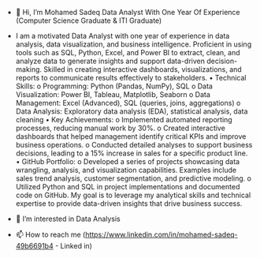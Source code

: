 - 👋 Hi, I’m Mohamed Sadeq Data Analyst With One Year Of Experience (Computer Science Graduate & ITI Graduate)
- I am a motivated Data Analyst with one year of experience in data analysis, data visualization, and business intelligence. Proficient in using tools such as SQL, Python, Excel, and Power BI to extract, clean, and analyze data to generate insights and support data-driven decision-making. Skilled in creating interactive dashboards, visualizations, and reports to communicate results effectively to stakeholders.
•	Technical Skills:
  o	Programming: Python (Pandas, NumPy), SQL
  o	Data Visualization: Power BI, Tableau, Matplotlib, Seaborn
  o	Data Management: Excel (Advanced), SQL (queries, joins, aggregations)
  o	Data Analysis: Exploratory data analysis (EDA), statistical analysis, data cleaning
•	Key Achievements:
  o	Implemented automated reporting processes, reducing manual work by 30%.
  o	Created interactive dashboards that helped management identify critical KPIs and improve business operations.
  o	Conducted detailed analyses to support business decisions, leading to a 15% increase in sales for a specific product line.
•	GitHub Portfolio:
  o	Developed a series of projects showcasing data wrangling, analysis, and visualization capabilities. Examples include sales trend analysis, customer segmentation, and predictive modeling.
  o	Utilized Python and SQL in project implementations and documented code on GitHub.
My goal is to leverage my analytical skills and technical expertise to provide data-driven insights that drive business success.


- 👀 I’m interested in Data Analysis 
- 📫 How to reach me (https://www.linkedin.com/in/mohamed-sadeq-49b6691b4 - Linked in) 

<!---
MohamedSade-data/MohamedSade-data is a ✨ special ✨ repository because its `README.md` (this file) appears on your GitHub profile.
You can click the Preview link to take a look at your changes.
--->
